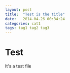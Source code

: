 ```yaml
---
layout: post
title:  "Test is the title"
date:   2014-04-26 00:34:24
categories: cat1
tags: tag1 tag2 tag3
---
```



Test
=====


It's a test file
